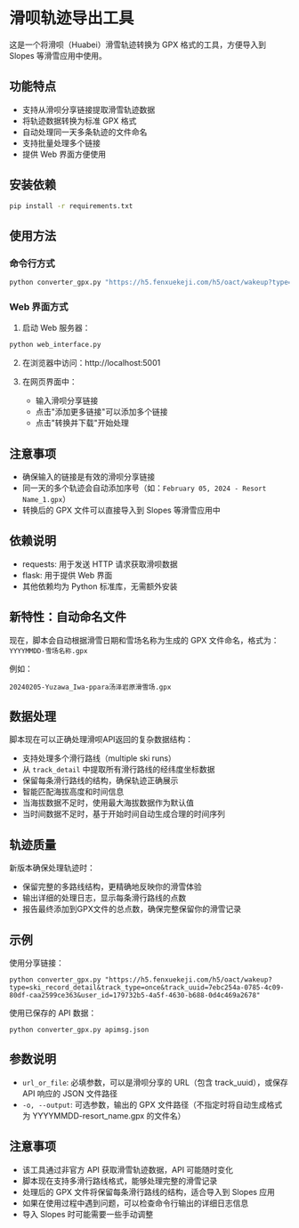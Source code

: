 # 滑呗轨迹导出工具

这是一个将滑呗（Huabei）滑雪轨迹转换为 GPX 格式的工具，方便导入到 Slopes 等滑雪应用中使用。

## 功能特点

- 支持从滑呗分享链接提取滑雪轨迹数据
- 将轨迹数据转换为标准 GPX 格式
- 自动处理同一天多条轨迹的文件命名
- 支持批量处理多个链接
- 提供 Web 界面方便使用

## 安装依赖

```bash
pip install -r requirements.txt
```

## 使用方法

### 命令行方式

```bash
python converter_gpx.py "https://h5.fenxuekeji.com/h5/oact/wakeup?type=ski_record_detail&track_type=once&track_uuid=YOUR_TRACK_UUID&user_id=YOUR_USER_ID"
```

### Web 界面方式

1. 启动 Web 服务器：
```bash
python web_interface.py
```

2. 在浏览器中访问：http://localhost:5001

3. 在网页界面中：
   - 输入滑呗分享链接
   - 点击"添加更多链接"可以添加多个链接
   - 点击"转换并下载"开始处理

## 注意事项

- 确保输入的链接是有效的滑呗分享链接
- 同一天的多个轨迹会自动添加序号（如：`February 05, 2024 - Resort Name_1.gpx`）
- 转换后的 GPX 文件可以直接导入到 Slopes 等滑雪应用中

## 依赖说明

- requests: 用于发送 HTTP 请求获取滑呗数据
- flask: 用于提供 Web 界面
- 其他依赖均为 Python 标准库，无需额外安装

## 新特性：自动命名文件

现在，脚本会自动根据滑雪日期和雪场名称为生成的 GPX 文件命名，格式为：`YYYYMMDD-雪场名称.gpx`

例如：
```
20240205-Yuzawa_Iwa-ppara汤泽岩原滑雪场.gpx
```

## 数据处理

脚本现在可以正确处理滑呗API返回的复杂数据结构：

- 支持处理多个滑行路线（multiple ski runs）
- 从 `track_detail` 中提取所有滑行路线的经纬度坐标数据
- 保留每条滑行路线的结构，确保轨迹正确展示
- 智能匹配海拔高度和时间信息
- 当海拔数据不足时，使用最大海拔数据作为默认值
- 当时间数据不足时，基于开始时间自动生成合理的时间序列

## 轨迹质量

新版本确保处理轨迹时：
- 保留完整的多路线结构，更精确地反映你的滑雪体验
- 输出详细的处理日志，显示每条滑行路线的点数
- 报告最终添加到GPX文件的总点数，确保完整保留你的滑雪记录

## 示例

使用分享链接：
```
python converter_gpx.py "https://h5.fenxuekeji.com/h5/oact/wakeup?type=ski_record_detail&track_type=once&track_uuid=7ebc254a-0785-4c09-80df-caa2599ce363&user_id=179732b5-4a5f-4630-b688-0d4c469a2678"
```

使用已保存的 API 数据：
```
python converter_gpx.py apimsg.json
```

## 参数说明

- `url_or_file`: 必填参数，可以是滑呗分享的 URL（包含 track_uuid），或保存 API 响应的 JSON 文件路径
- `-o, --output`: 可选参数，输出的 GPX 文件路径（不指定时将自动生成格式为 YYYYMMDD-resort_name.gpx 的文件名）

## 注意事项

- 该工具通过非官方 API 获取滑雪轨迹数据，API 可能随时变化
- 脚本现在支持多滑行路线格式，能够处理完整的滑雪记录
- 处理后的 GPX 文件将保留每条滑行路线的结构，适合导入到 Slopes 应用
- 如果在使用过程中遇到问题，可以检查命令行输出的详细日志信息
- 导入 Slopes 时可能需要一些手动调整 